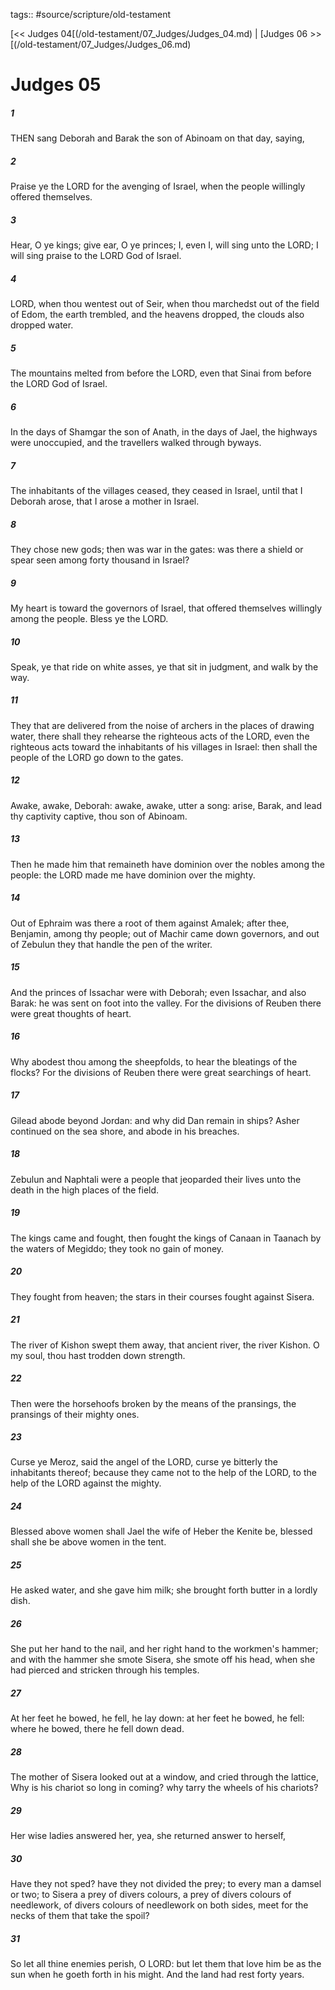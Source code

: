 tags:: #source/scripture/old-testament

[<< Judges 04[(/old-testament/07_Judges/Judges_04.md) | [Judges 06 >>[(/old-testament/07_Judges/Judges_06.md)

# Judges 05

##### 1

THEN sang Deborah and Barak the son of Abinoam on that day, saying,

##### 2

Praise ye the LORD for the avenging of Israel, when the people willingly offered themselves.

##### 3

Hear, O ye kings; give ear, O ye princes; I, even I, will sing unto the LORD; I will sing praise to the LORD God of Israel.

##### 4

LORD, when thou wentest out of Seir, when thou marchedst out of the field of Edom, the earth trembled, and the heavens dropped, the clouds also dropped water.

##### 5

The mountains melted from before the LORD, even that Sinai from before the LORD God of Israel.

##### 6

In the days of Shamgar the son of Anath, in the days of Jael, the highways were unoccupied, and the travellers walked through byways.

##### 7

The inhabitants of the villages ceased, they ceased in Israel, until that I Deborah arose, that I arose a mother in Israel.

##### 8

They chose new gods; then was war in the gates: was there a shield or spear seen among forty thousand in Israel?

##### 9

My heart is toward the governors of Israel, that offered themselves willingly among the people. Bless ye the LORD.

##### 10

Speak, ye that ride on white asses, ye that sit in judgment, and walk by the way.

##### 11

They that are delivered from the noise of archers in the places of drawing water, there shall they rehearse the righteous acts of the LORD, even the righteous acts toward the inhabitants of his villages in Israel: then shall the people of the LORD go down to the gates.

##### 12

Awake, awake, Deborah: awake, awake, utter a song: arise, Barak, and lead thy captivity captive, thou son of Abinoam.

##### 13

Then he made him that remaineth have dominion over the nobles among the people: the LORD made me have dominion over the mighty.

##### 14

Out of Ephraim was there a root of them against Amalek; after thee, Benjamin, among thy people; out of Machir came down governors, and out of Zebulun they that handle the pen of the writer.

##### 15

And the princes of Issachar were with Deborah; even Issachar, and also Barak: he was sent on foot into the valley. For the divisions of Reuben there were great thoughts of heart.

##### 16

Why abodest thou among the sheepfolds, to hear the bleatings of the flocks? For the divisions of Reuben there were great searchings of heart.

##### 17

Gilead abode beyond Jordan: and why did Dan remain in ships? Asher continued on the sea shore, and abode in his breaches.

##### 18

Zebulun and Naphtali were a people that jeoparded their lives unto the death in the high places of the field.

##### 19

The kings came and fought, then fought the kings of Canaan in Taanach by the waters of Megiddo; they took no gain of money.

##### 20

They fought from heaven; the stars in their courses fought against Sisera.

##### 21

The river of Kishon swept them away, that ancient river, the river Kishon. O my soul, thou hast trodden down strength.

##### 22

Then were the horsehoofs broken by the means of the pransings, the pransings of their mighty ones.

##### 23

Curse ye Meroz, said the angel of the LORD, curse ye bitterly the inhabitants thereof; because they came not to the help of the LORD, to the help of the LORD against the mighty.

##### 24

Blessed above women shall Jael the wife of Heber the Kenite be, blessed shall she be above women in the tent.

##### 25

He asked water, and she gave him milk; she brought forth butter in a lordly dish.

##### 26

She put her hand to the nail, and her right hand to the workmen's hammer; and with the hammer she smote Sisera, she smote off his head, when she had pierced and stricken through his temples.

##### 27

At her feet he bowed, he fell, he lay down: at her feet he bowed, he fell: where he bowed, there he fell down dead.

##### 28

The mother of Sisera looked out at a window, and cried through the lattice, Why is his chariot so long in coming? why tarry the wheels of his chariots?

##### 29

Her wise ladies answered her, yea, she returned answer to herself,

##### 30

Have they not sped? have they not divided the prey; to every man a damsel or two; to Sisera a prey of divers colours, a prey of divers colours of needlework, of divers colours of needlework on both sides, meet for the necks of them that take the spoil?

##### 31

So let all thine enemies perish, O LORD: but let them that love him be as the sun when he goeth forth in his might. And the land had rest forty years.
